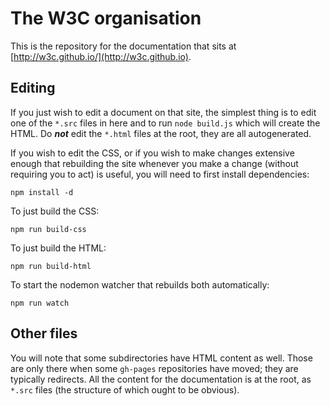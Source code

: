 
# The W3C organisation

This is the repository for the documentation that sits at 
[http://w3c.github.io/](http://w3c.github.io).

## Editing

If you just wish to edit a document on that site, the simplest thing is to edit one of the `*.src`
files in here and to run `node build.js` which will create the HTML. Do ***not*** edit the `*.html`
files at the root, they are all autogenerated.

If you wish to edit the CSS, or if you wish to make changes extensive enough that rebuilding the
site whenever you make a change (without requiring you to act) is useful, you will need to first
install dependencies:

    npm install -d

To just build the CSS:

    npm run build-css

To just build the HTML:

    npm run build-html

To start the nodemon watcher that rebuilds both automatically:

    npm run watch

## Other files

You will note that some subdirectories have HTML content as well. Those are only there when some
`gh-pages` repositories have moved; they are typically redirects. All the content for the 
documentation is at the root, as `*.src` files (the structure of which ought to be obvious).
